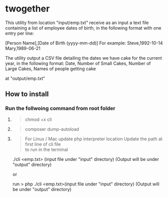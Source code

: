 # twogether

This utility from location "input/emp.txt" receive as an input a text file containing a list of employee dates of birth, in the following format with one entry per line:

[Person Name],[Date of Birth (yyyy-mm-dd)]
For example:
Steve,1992-10-14
Mary,1989-06-21

The utility output a CSV file detailing the dates we have cake for the current year, in the following format:
Date, Number of Small Cakes, Number of Large Cakes, Names of people getting cake

at "output/emp.txt"

## How to install

### Run the follwoing command from root folder

1.  > chmod +x cli
2.  > composer dump-autoload
3.  > For Linux / Mac update php interpreter location Update the path at first line of cli file  
    > to run in the terminal

    ./cli <emp.txt> (input file under "input" directory) (Output will be under "output" directory)

    or

    run > php ./cli <emp.txt>(input file under "input" directory) (Output will be under "output" directory)
